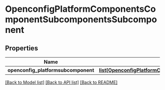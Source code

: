 # OpenconfigPlatformComponentsComponentSubcomponentsSubcomponent

## Properties
Name | Type | Description | Notes
------------ | ------------- | ------------- | -------------
**openconfig_platformsubcomponent** | [**list[OpenconfigPlatformComponentsOpenconfigplatformcomponentsSubcomponentsSubcomponent]**](OpenconfigPlatformComponentsOpenconfigplatformcomponentsSubcomponentsSubcomponent.md) |  | [optional] 

[[Back to Model list]](../README.md#documentation-for-models) [[Back to API list]](../README.md#documentation-for-api-endpoints) [[Back to README]](../README.md)


